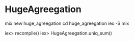 # HugeAgreegation


mix new huge_agreegation
cd huge_agreegation
iex -S mix

iex> recompile()
iex> HugeAgreegation.uniq_sum()
